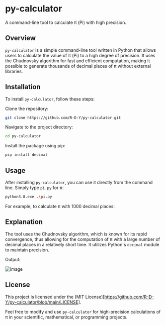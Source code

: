 

# py-calculator
A command-line tool to calculate π (Pi) with high precision.

## Overview
`py-calculator` is a simple command-line tool written in Python that allows users to calculate the value of π (Pi) to a high degree of precision. It uses the Chudnovsky algorithm for fast and efficient computation, making it possible to generate thousands of decimal places of π without external libraries.

## Installation
To install `py-calculator`, follow these steps:

Clone the repository:

```bash
git clone https://github.com/R-D-Y/py-calculator.git
```

Navigate to the project directory:

```bash
cd py-calculator
```

Install the package using pip:

```bash
pip install decimal
```

## Usage
After installing `py-calculator`, you can use it directly from the command line. Simply type `pi.py` for π:

```bash
python3.8.exe .\pi.py
```

For example, to calculate π with 1000 decimal places:




## Explanation
The tool uses the Chudnovsky algorithm, which is known for its rapid convergence, thus allowing for the computation of π with a large number of decimal places in a relatively short time. It utilizes Python's `decimal` module to maintain precision.


Output:

![image](https://github.com/R-D-Y/py-calculator/assets/102509252/963cd1b3-de09-475d-9e00-18b1086987f5)


## License
This project is licensed under the (MIT License)[https://github.com/R-D-Y/py-calculator/blob/main/LICENSE].

Feel free to modify and use `py-calculator` for high-precision calculations of π in your scientific, mathematical, or programming projects.

